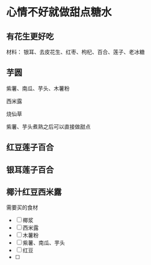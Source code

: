 # 心情不好就做甜点糖水

## 有花生更好吃

材料： 银耳、去皮花生、红枣、枸杞、百合、莲子、老冰糖



## 芋圆

紫薯、南瓜、芋头、木薯粉

西米露

烧仙草



紫薯、芋头煮熟之后可以直接做甜点



## 红豆莲子百合

## 银耳莲子百合

## 椰汁红豆西米露





需要买的食材

- [ ] 椰浆
- [ ] 西米露
- [ ] 木薯粉
- [ ] 紫薯、南瓜、芋头
- [ ] 红豆
- [ ] 



